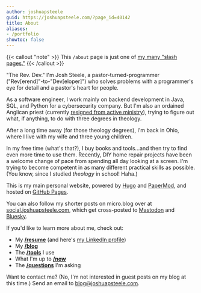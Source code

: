 ```yaml
---
author: joshuapsteele
guid: https://joshuapsteele.com/?page_id=40142
title: About
aliases:
- /portfolio
showtoc: false
---
```

{{< callout "note" >}}
This `/about` page is just one of [my many "slash pages."](/slashes)
{{< /callout >}}

"The Rev. Dev." I'm Josh Steele, a pastor-turned-programmer ("Rev\[erend\]"-to-"Dev\[eloper\]") who solves problems with a programmer's eye for detail and a pastor's heart for people.

As a software engineer, I work mainly on backend development in Java, SQL, and Python for a cybersecurity company. But I'm also an ordained Anglican priest (currently [resigned from active ministry](/im-resigning-from-ordained-ministry-in-the-anglican-church-in-north-america/)), trying to figure out what, if anything, to do with three degrees in theology.

After a long time away (for those theology degrees), I'm back in Ohio, where I live with my wife and three young children.

In my free time (what's that?), I buy books and tools...and then try to find even more time to use them. Recently, DIY home repair projects have been a welcome change of pace from spending all day looking at a screen. I'm trying to become competent in as many different practical skills as possible. (You know, since I studied *theology* in school! Haha.)

This is my main personal website, powered by [Hugo](https://gohugo.io) and [PaperMod](https://github.com/adityatelange/hugo-PaperMod), and hosted on [GitHub Pages](https://github.com/joshuapsteele/joshuapsteele.github.io). 

You can also follow my shorter posts on micro.blog over at [social.joshuapsteele.com](https://social.joshuapsteeele.com), which get cross-posted to [Mastodon](https://social.lol/@steele) and [Bluesky](https://bsky.app/profile/joshuapsteele.bsky.social).

If you'd like to learn more about me, check out:

- My [**/resume**](/portfolio/cv/) (and here's [my LinkedIn profile](https://www.linkedin.com/in/joshuapsteele/))
- My [**/blog**](/blog/)
- The [**/tools**](/resources/) I use
- What I'm up to [**/now**](/now/)
- The [**/questions**](/questions/) I'm asking

Want to contact me? (No, I'm not interested in guest posts on my blog at this time.) Send an email to [blog@joshuapsteele.com](blog@joshuapsteele.com).